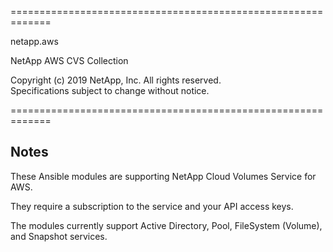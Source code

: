 =============================================================
                                                             
netapp.aws                                                   
                                                             
NetApp AWS CVS Collection                                    
                                                             
Copyright (c) 2019 NetApp, Inc. All rights reserved.         
Specifications subject to change without notice.             
                                                             
=============================================================

## Notes

These Ansible modules are supporting NetApp Cloud Volumes Service for AWS.

They require a subscription to the service and your API access keys.

The modules currently support Active Directory, Pool, FileSystem (Volume), and Snapshot services.
